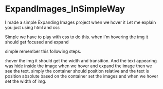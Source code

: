# ExpandImages_InSimpleWay
I made a simple Expanding Images project when we hover it Let me explain you just using html and css

Simple we have to play with css to do this.
when i'm hovering the img it should get focused and expand

simple remember this following steps.

:hover the img it should get the width and transition. 
And the text appearing was hide inside the image when we hover and expand the image then we see the text. simply
the container should position relative and the text is position absolute
based on the container set the images and when we hover set the width of img.
